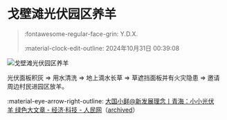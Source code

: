# 戈壁滩光伏园区养羊

> :fontawesome-regular-face-grin: Y.D.X.
>
> :material-clock-edit-outline: 2024年10月31日 00:39:08

![戈壁滩光伏园区养羊](https://github.com/user-attachments/assets/c860e340-2e2e-4756-99b7-f860306992f6)

光伏面板积灰 ⇒ 用水清洗 ⇒ 地上滴水长草 ⇒ 草遮挡面板并有火灾隐患 ⇒ 邀请周边村民进园区放羊。

:material-eye-arrow-right-outline: [大国小鲜@新发展理念丨青海：小小光伏羊 绿色大文章 - 经济·科技 - 人民网](http://finance.people.com.cn/n1/2021/0608/c1004-32125695.html)（[archived](https://web.archive.org/web/20210608125022/http://finance.people.com.cn/n1/2021/0608/c1004-32125695.html)）
